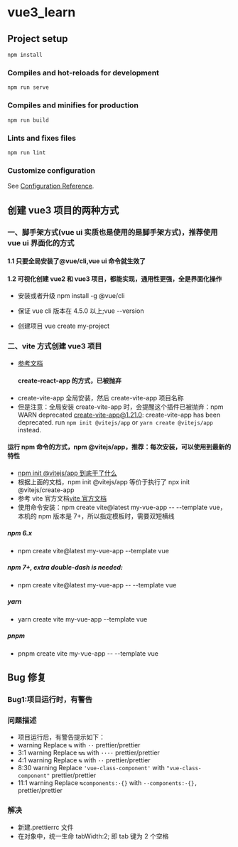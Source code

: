 # vue3_learn

## Project setup

```
npm install
```

### Compiles and hot-reloads for development

```
npm run serve
```

### Compiles and minifies for production

```
npm run build
```

### Lints and fixes files

```
npm run lint
```

### Customize configuration

See [Configuration Reference](https://cli.vuejs.org/config/).

## 创建 vue3 项目的两种方式

### 一、脚手架方式(vue ui 实质也是使用的是脚手架方式)，推荐使用 vue ui 界面化的方式

#### 1.1 只要全局安装了@vue/cli,vue ui 命令就生效了

#### 1.2 可视化创建 vue2 和 vue3 项目，都能实现，通用性更强，全是界面化操作

- 安装或者升级 npm install -g @vue/cli

- 保证 vue cli 版本在 4.5.0 以上;vue --version

- 创建项目 vue create my-project

### 二、vite 方式创建 vue3 项目

- [参考文档](https://blog.csdn.net/weixin_44647098/article/details/115519309?utm_medium=distribute.pc_relevant.none-task-blog-2~default~baidujs_baidulandingword~default-0.pc_relevant_paycolumn_v3&spm=1001.2101.3001.4242.1&utm_relevant_index=3)
  #### create-react-app 的方式，已被抛弃
- create-vite-app 全局安装，然后 create-vite-app 项目名称
- 但是注意：全局安装 create-vite-app 时，会提醒这个插件已被抛弃：npm WARN deprecated create-vite-app@1.21.0: create-vite-app has been deprecated. run `npm init @vitejs/app` or `yarn create @vitejs/app` instead.

#### 运行 npm 命令的方式，npm @vitejs/app，推荐：每次安装，可以使用到最新的特性

- [npm init @vitejs/app 到底干了什么](https://blog.csdn.net/helloxiaoliang/article/details/117093912)
- 根据上面的文档，npm init @vitejs/app 等价于执行了 npx init @vitejs/create-app
- 参考 vite 官方文档[vite 官方文档](https://cn.vitejs.dev/guide/#index-html-and-project-root)
- 使用命令安装：npm create vite@latest my-vue-app -- --template vue，本机的 npm 版本是 7+，所以指定模板时，需要双短横线

##### npm 6.x

- npm create vite@latest my-vue-app --template vue

##### npm 7+, extra double-dash is needed:

- npm create vite@latest my-vue-app -- --template vue

##### yarn

- yarn create vite my-vue-app --template vue

##### pnpm

- pnpm create vite my-vue-app -- --template vue

## Bug 修复

### Bug1:项目运行时，有警告

### 问题描述

- 项目运行后，有警告提示如下：
- warning Replace `↹` with `··` prettier/prettier
- 3:1 warning Replace `↹↹` with `····` prettier/prettier
- 4:1 warning Replace `↹` with `··` prettier/prettier
- 8:30 warning Replace `'vue-class-component'` with `"vue-class-component"` prettier/prettier
- 11:1 warning Replace `↹components:·{}` with `··components:·{},` prettier/prettier

### 解决

- 新建.prettierrc 文件
- 在对象中，统一生命 tabWidth:2; 即 tab 键为 2 个空格

